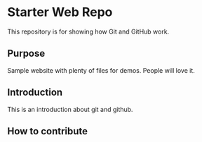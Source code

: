# Starter Web Repo

This repository is for showing how Git and GitHub work.

## Purpose

Sample website with plenty of files for demos. People will love it.

## Introduction

This is an introduction about git and github.

## How to contribute